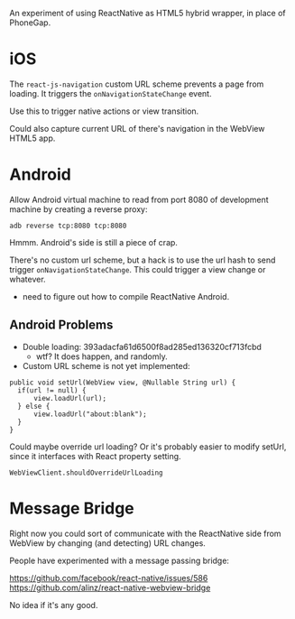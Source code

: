 An experiment of using ReactNative as HTML5 hybrid wrapper, in place of PhoneGap.

# iOS

The `react-js-navigation` custom URL scheme prevents a page from loading. It triggers the `onNavigationStateChange` event.

Use this to trigger native actions or view transition.

Could also capture current URL of there's navigation in the WebView HTML5 app.

# Android

Allow Android virtual machine to read from port 8080 of development machine by creating a reverse proxy:

```
adb reverse tcp:8080 tcp:8080
```

Hmmm. Android's side is still a piece of crap.

There's no custom url scheme, but a hack is to use the url hash to send trigger `onNavigationStateChange`. This could trigger a view change or whatever.


+ need to figure out how to compile ReactNative Android.


## Android Problems

+ Double loading: 393adacfa61d6500f8ad285ed136320cf713fcbd
  + wtf? It does happen, and randomly.
+ Custom URL scheme is not yet implemented:

```
public void setUrl(WebView view, @Nullable String url) {
  if(url != null) {
      view.loadUrl(url);
  } else {
      view.loadUrl("about:blank");
  }
}
```

Could maybe override url loading? Or it's probably easier to modify setUrl, since it interfaces with React property setting.

```
WebViewClient.shouldOverrideUrlLoading
```


# Message Bridge

Right now you could sort of communicate with the ReactNative side from WebView by changing (and detecting) URL changes.

People have experimented with a message passing bridge:

https://github.com/facebook/react-native/issues/586
https://github.com/alinz/react-native-webview-bridge

No idea if it's any good.

